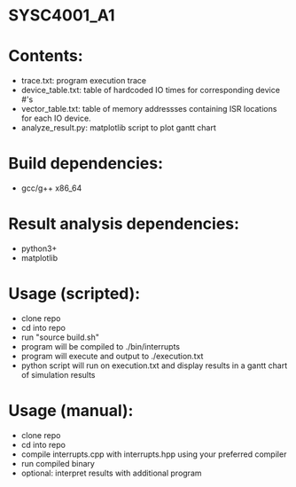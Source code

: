 # SYSC4001_A1


# Contents:
  - trace.txt: program execution trace
  - device_table.txt: table of hardcoded IO times for corresponding device #'s
  - vector_table.txt: table of memory addressses containing ISR locations for each IO device.
  - analyze_result.py: matplotlib script to plot gantt chart

# Build dependencies:
  - gcc/g++ x86_64

# Result analysis dependencies:
  - python3+
  - matplotlib

# Usage (scripted):
  - clone repo
  - cd into repo
  - run "source build.sh"
  - program will be compiled to ./bin/interrupts 
  - program will execute and output to ./execution.txt
  - python script will run on execution.txt and display results in a gantt chart of simulation results

# Usage (manual):
  - clone repo
  - cd into repo
  - compile interrupts.cpp with interrupts.hpp using your preferred compiler
  - run compiled binary
  - optional: interpret results with additional program 
